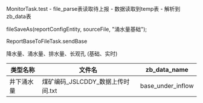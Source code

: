 MonitorTask.test  -  file_parse表读取待上报  - 数据读取到temp表 - 解析到zb_data表


fileSaveAs(reportConfigEntity, sourceFile, "涌水量基础");

ReportBaseToFileTask.sendBase

降水量、涌水量、排水量、长观孔  (基础、实时)

| 类型名称  | 文件名                     | zb_data_name      |
| ----- | ----------------------- | ----------------- |
| 井下涌水量 | 煤矿编码_JSLCDDY_数据上传时间.txt | base_under_inflow |
